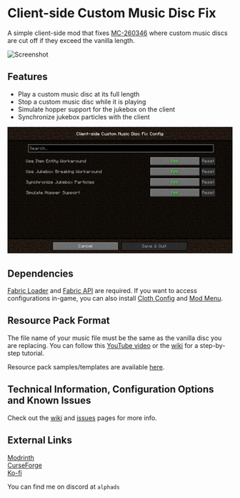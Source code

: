 # Client-side Custom Music Disc Fix

A simple client-side mod that fixes [MC-260346](https://bugs.mojang.com/browse/MC-260346) where custom music discs are cut off if they exceed the vanilla length.

![Screenshot](assets/images/screenshot.png)

## Features
- Play a custom music disc at its full length
- Stop a custom music disc while it is playing
- Simulate hopper support for the jukebox on the client
- Synchronize jukebox particles with the client

![Config Options as of v1.0.0](assets/images/config.png)

## Dependencies
[Fabric Loader](https://fabricmc.net/) and [Fabric API](https://modrinth.com/mod/fabric-api) are required. If you want to access configurations in-game, you can also install [Cloth Config](https://modrinth.com/mod/cloth-config) and [Mod Menu](https://modrinth.com/mod/modmenu).

## Resource Pack Format
The file name of your music file must be the same as the vanilla disc you are replacing. You can follow this [YouTube video](https://www.youtube.com/watch?v=yVq8O1Ie0hE) or the [wiki](https://github.com/Alpha-DS/Client-side-Custom-Music-Disc-Fix/wiki) for a step-by-step tutorial.

Resource pack samples/templates are available [here](assets/templates).

## Technical Information, Configuration Options and Known Issues
Check out the [wiki](https://github.com/Alpha-DS/Client-side-Custom-Music-Disc-Fix/wiki) and [issues](https://github.com/Alpha-DS/Client-side-Custom-Music-Disc-Fix/issues) pages for more info.

## External Links
[Modrinth](https://modrinth.com/project/client-side-custom-music-disc-fix)<br>
[CurseForge](https://legacy.curseforge.com/minecraft/mc-mods/client-side-custom-music-disc-fix)<br>
[Ko-fi](https://ko-fi.com/alphads)

You can find me on discord at `alphads`
